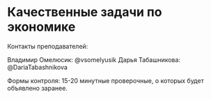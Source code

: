 # Качественные задачи по экономике
Контакты преподавателей:

 Владимир Омелюсик: @vsomelyusik
 Дарья Табашникова: @DariaTabashnikova

Формы контроля: 15-20 минутные проверочные,  о которых будет объявлено заранее.
